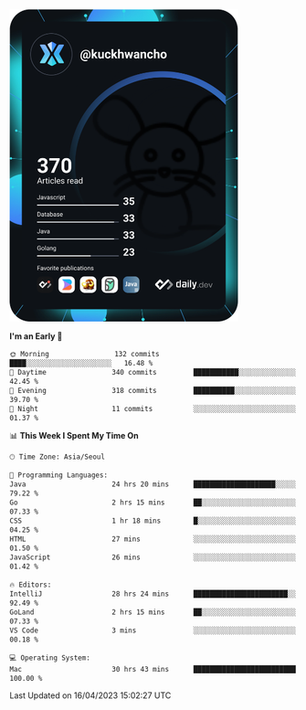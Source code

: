<a href="https://app.daily.dev/kuckhwancho"><img src="https://github.com/kuckjwi0928/kuckjwi0928/blob/master/devcard.svg" width="400" alt="Kuckjwi Devcard"/></a>

<!--START_SECTION:waka-->
**I'm an Early 🐤** 

```text
🌞 Morning                132 commits         ████░░░░░░░░░░░░░░░░░░░░░   16.48 % 
🌆 Daytime                340 commits         ███████████░░░░░░░░░░░░░░   42.45 % 
🌃 Evening                318 commits         ██████████░░░░░░░░░░░░░░░   39.70 % 
🌙 Night                  11 commits          ░░░░░░░░░░░░░░░░░░░░░░░░░   01.37 % 
```


📊 **This Week I Spent My Time On** 

```text
🕑︎ Time Zone: Asia/Seoul

💬 Programming Languages: 
Java                     24 hrs 20 mins      ████████████████████░░░░░   79.22 % 
Go                       2 hrs 15 mins       ██░░░░░░░░░░░░░░░░░░░░░░░   07.33 % 
CSS                      1 hr 18 mins        █░░░░░░░░░░░░░░░░░░░░░░░░   04.25 % 
HTML                     27 mins             ░░░░░░░░░░░░░░░░░░░░░░░░░   01.50 % 
JavaScript               26 mins             ░░░░░░░░░░░░░░░░░░░░░░░░░   01.42 % 

🔥 Editors: 
IntelliJ                 28 hrs 24 mins      ███████████████████████░░   92.49 % 
GoLand                   2 hrs 15 mins       ██░░░░░░░░░░░░░░░░░░░░░░░   07.33 % 
VS Code                  3 mins              ░░░░░░░░░░░░░░░░░░░░░░░░░   00.18 % 

💻 Operating System: 
Mac                      30 hrs 43 mins      █████████████████████████   100.00 % 
```


 Last Updated on 16/04/2023 15:02:27 UTC
<!--END_SECTION:waka-->

